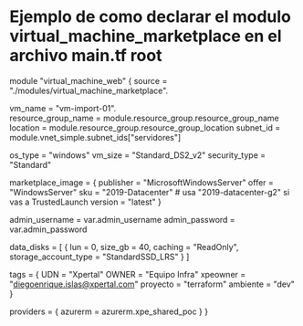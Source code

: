 # Ejemplo de como declarar el modulo virtual_machine_marketplace en el archivo main.tf root 

module "virtual_machine_web" {
  source              = "./modules/virtual_machine_marketplace". 

  vm_name             = "vm-import-01".  
  resource_group_name = module.resource_group.resource_group_name
  location            = module.resource_group.resource_group_location
  subnet_id           = module.vnet_simple.subnet_ids["servidores"]

  os_type        = "windows"
  vm_size        = "Standard_DS2_v2"
  security_type  = "Standard"

  marketplace_image = {
    publisher = "MicrosoftWindowsServer"
    offer     = "WindowsServer"
    sku       = "2019-Datacenter"      # usa "2019-datacenter-g2" si vas a TrustedLaunch
    version   = "latest"
  }

  admin_username = var.admin_username
  admin_password = var.admin_password

  data_disks = [
    { lun                  = 0, 
      size_gb              = 40, 
      caching              = "ReadOnly", 
      storage_account_type = "StandardSSD_LRS" }
  ]

  tags = {
    UDN      = "Xpertal"
    OWNER    = "Equipo Infra"
    xpeowner = "diegoenrique.islas@xpertal.com"
    proyecto = "terraform"
    ambiente = "dev"
  }

  providers = { azurerm = azurerm.xpe_shared_poc }
}

